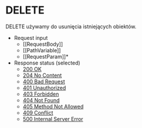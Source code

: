 # DELETE
DELETE używamy do usunięcia istniejących obiektów.

* Request input
	* [[RequestBody]]
	* [[PathVariable]]
	* [[RequestParam]]*
* Response status (selected)
	* [200  OK](https://developer.mozilla.org/en-US/docs/Web/HTTP/Status/200)
	* [204 No Content](https://developer.mozilla.org/en-US/docs/Web/HTTP/Status/204)
	* [400 Bad Request](https://developer.mozilla.org/en-US/docs/Web/HTTP/Status/400)
	* [401 Unauthorized](https://developer.mozilla.org/en-US/docs/Web/HTTP/Status/401)
	* [403 Forbidden](https://developer.mozilla.org/en-US/docs/Web/HTTP/Status/403)
	* [404 Not Found](https://developer.mozilla.org/en-US/docs/Web/HTTP/Status/404)
	* [405 Method Not Allowed](https://developer.mozilla.org/en-US/docs/Web/HTTP/Status/405)
	* [409 Conflict](https://developer.mozilla.org/en-US/docs/Web/HTTP/Status/409)
	* [500 Internal Server Error](https://developer.mozilla.org/en-US/docs/Web/HTTP/Status/500)